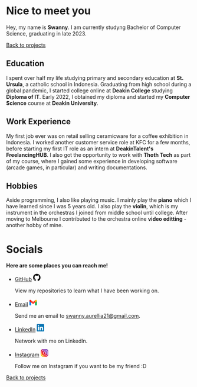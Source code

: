 # Nice to meet you

Hey, my name is **Swanny**. I am currently studyng Bachelor of Computer Science, graduating in late 2023.

[Back to projects](swanos.github.io)

## Education

I spent over half my life studying primary and secondary education at **St. Ursula**, a catholic school in Indonesia. Graduating from high school during a global pandemic, I started college online at **Deakin College** studying **Diploma of IT**. Early 2022, I obtained my diploma and started my **Computer Science** course at **Deakin University**.

## Work Experience

My first job ever was on retail selling ceramicware for a coffee exhibition in Indonesia. I worked another customer service role at KFC for a few months, before starting my first IT role as an intern at **DeakinTalent's FreelancingHUB**. I also got the opportunity to work with **Thoth Tech** as part of my course, where I gained some experience in developing software (arcade games, in particular) and writing documentations.

## Hobbies

Aside programming, I also like playing music. I mainly play the **piano** which I have learned since I was 5 years old. I also play the **violin**, which is my instrument in the orchestras I joined from middle school until college. After moving to Melbourne I contributed to the orchestra online **video editting** - another hobby of mine.

# Socials

**Here are some places you can reach me!**

- [GitHub](https://github.com/swanos) <img src="img/github.png" alt="GitHub logo" width="20"/>

  View my repositories to learn what I have been working on.

- [Email](mailto:swanny.aurelli21@gmail.com) <img src="img/gmail.png" alt="Gmail logo" width="20"/>

  Send me an email to [swanny.aurellia21@gmail.com](mailto:swanny.aurelli21@gmail.com).

- [LinkedIn](https://www.linkedin.com/in/swannya/) <img src="img/linkedin.png" alt="LinkedIn logo" width="20"/>

  Network with me on LinkedIn.

- [Instagram](https://www.instagram.com/swanny.angsa/) <img src="img/instagram.png" alt="Instagram logo" width="20"/>

  Follow me on Instagram if you want to be my friend :D 

[Back to projects](swanos.github.io)